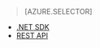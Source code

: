 ﻿> [AZURE.SELECTOR]
- [.NET SDK](/documentation/articles/media-services-dotnet-get-started/)
- [REST API](/documentation/articles/media-services-rest-get-started/)

<!--HONumber=47-->
